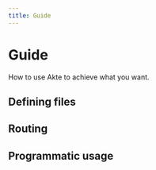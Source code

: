 ```yaml
---
title: Guide
---
```


# Guide

How to use Akte to achieve what you want.

## Defining files

## Routing

## Programmatic usage
